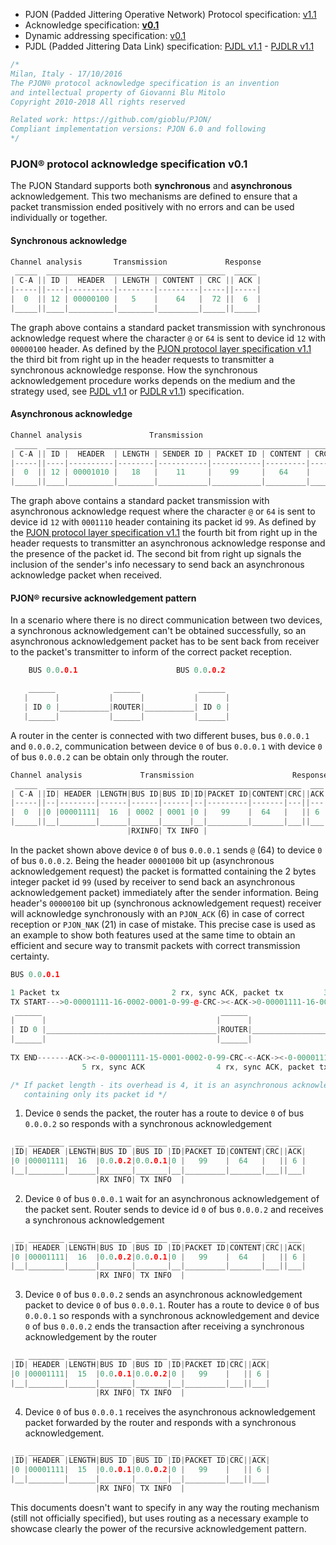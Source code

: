 - PJON (Padded Jittering Operative Network) Protocol specification: [v1.1](/specification/PJON-protocol-specification-v1.1.md)
- Acknowledge specification: **[v0.1](/specification/PJON-protocol-acknowledge-specification-v0.1.md)**
- Dynamic addressing specification: [v0.1](/specification/PJON-dynamic-addressing-specification-v0.1.md)
- PJDL (Padded Jittering Data Link) specification: [PJDL v1.1](/src/strategies/SoftwareBitBang/specification/PJDL-specification-v1.1.md) - [PJDLR v1.1](/src/strategies/OverSampling/specification/PJDLR-specification-v1.1.md)

```cpp
/*
Milan, Italy - 17/10/2016
The PJON® protocol acknowledge specification is an invention
and intellectual property of Giovanni Blu Mitolo
Copyright 2010-2018 All rights reserved

Related work: https://github.com/gioblu/PJON/
Compliant implementation versions: PJON 6.0 and following
*/
```
### PJON® protocol acknowledge specification v0.1
The PJON Standard supports both **synchronous** and **asynchronous** acknowledgement.
This two mechanisms are defined to ensure that a packet transmission ended positively with no errors and can be used individually or together.

#### Synchronous acknowledge
```cpp
Channel analysis       Transmission             Response
 _____  ________________________________________  _____
| C-A || ID |  HEADER  | LENGTH | CONTENT | CRC || ACK |
|-----||----|----------|--------|---------|-----||-----|
|  0  || 12 | 00000100 |   5    |    64   |  72 ||  6  |
|_____||____|__________|________|_________|_____||_____|
```

The graph above contains a standard packet transmission with synchronous acknowledge request where the character `@` or `64` is sent to device id `12` with `00000100` header. As defined by the [PJON protocol layer specification v1.1](/specification/PJON-protocol-specification-v1.1.md) the third bit from right up in the header requests to transmitter a synchronous acknowledge response. How the synchronous acknowledgement procedure works depends on the medium and the strategy used, see [PJDL v1.1](/src/strategies/SoftwareBitBang/specification/PJDL-specification-v1.1.md) or [PJDLR v1.1](/src/strategies/OverSampling/specification/PJDLR-specification-v1.1.md)) specification.

#### Asynchronous acknowledge

```cpp
Channel analysis               Transmission
 _____  ________________________________________________________________
| C-A || ID |  HEADER  | LENGTH | SENDER ID | PACKET ID | CONTENT | CRC |
|-----||----|----------|--------|-----------|-----------|---------|-----|
|  0  || 12 | 00001010 |   18   |    11     |    99     |   64    |     |
|_____||____|__________|________|___________|___________|_________|_____|

```
The graph above contains a standard packet transmission with asynchronous acknowledge request where the character `@` or `64` is sent to device id `12` with `0001110` header containing its packet id `99`. As defined by the [PJON protocol layer specification v1.1](/specification/PJON-protocol-specification-v1.1.md) the fourth bit from right up in the header requests to transmitter an asynchronous acknowledge response and the presence of the packet id. The second bit from right up signals the inclusion of the sender's info necessary to send back an asynchronous acknowledge packet when received.

#### PJON® recursive acknowledgement pattern
In a scenario where there is no direct communication between two devices, a synchronous acknowledgement can't be obtained successfully, so an asynchronous acknowledgement packet has to be sent back from receiver to the packet's transmitter to inform of the correct packet reception.

```cpp
    BUS 0.0.0.1                      BUS 0.0.0.2

    ______             ______             ______
   |      |           |      |           |      |
   | ID 0 |___________|ROUTER|___________| ID 0 |
   |______|           |______|           |______|
```
A router in the center is connected with two different buses, bus `0.0.0.1` and `0.0.0.2`, communication between device `0` of bus `0.0.0.1` with device `0` of bus `0.0.0.2` can be obtain only through the router.

```cpp  
Channel analysis             Transmission                      Response
 _____  _________________________________________________________  ___
| C-A ||ID| HEADER |LENGTH|BUS ID|BUS ID|ID|PACKET ID|CONTENT|CRC||ACK|
|-----||--|--------|------|------|------|--|---------|-------|---||---|
|  0  ||0 |00001111|  16  | 0002 | 0001 |0 |   99    |  64   |   || 6 |
|_____||__|________|______|______|______|__|_________|_______|___||___|
                          |RXINFO| TX INFO |           
```
In the packet shown above device `0` of bus `0.0.0.1` sends `@` (64) to device `0` of bus `0.0.0.2`. Being the header `00001000` bit up (asynchronous acknowledgement request) the packet is formatted containing the 2 bytes integer packet id `99` (used by receiver to send back an asynchronous acknowledgement packet) immediately after the sender information. Being header's `00000100` bit up (synchronous acknowledgement request) receiver will acknowledge synchronously with an `PJON_ACK` (6) in case of correct reception or `PJON_NAK` (21) in case of mistake. This precise case is used as an example to show both features used at the same time to obtain an efficient and secure way to transmit packets with correct transmission certainty.

```cpp        
BUS 0.0.0.1                                                                            BUS 0.0.0.2

1 Packet tx                         2 rx, sync ACK, packet tx         3 rx, sync ACK, async ACK tx
TX START--->0-00001111-16-0002-0001-0-99-@-CRC-><-ACK->0-00001111-16-0002-0001-0-99-@-CRC-><-ACK-|
 ______                                        ______                                    ______  |
|      |                                      |      |                                  |      | |
| ID 0 |______________________________________|ROUTER|__________________________________| ID 0 | |
|______|                                      |______|                                  |______| |
                                                                                                 |
TX END-------ACK-><-0-00001111-15-0001-0002-0-99-CRC-<-ACK-><-0-00001111-15-0001-0002-0-99-CRC-<-|
                5 rx, sync ACK                4 rx, sync ACK, packet tx

/* If packet length - its overhead is 4, it is an asynchronous acknowledgement packet
   containing only its packet id */
```
1) Device `0` sends the packet, the router has a route to device `0` of bus `0.0.0.2` so responds with a synchronous acknowledgement
```cpp
 __ ________ ______ _______ _______ __ _________ _______ ___  ___
|ID| HEADER |LENGTH|BUS ID |BUS ID |ID|PACKET ID|CONTENT|CRC||ACK|
|0 |00001111|  16  |0.0.0.2|0.0.0.1|0 |   99    |  64   |   || 6 |
|__|________|______|_______|_______|__|_________|_______|___||___|
                   |RX INFO| TX INFO  |
```
2) Device `0` of bus `0.0.0.1` wait for an asynchronous acknowledgement of the packet sent. Router sends to device id `0` of bus `0.0.0.2` and receives a synchronous acknowledgement
```cpp
 __ ________ ______ _______ _______ __ _________ _______ ___  ___
|ID| HEADER |LENGTH|BUS ID |BUS ID |ID|PACKET ID|CONTENT|CRC||ACK|
|0 |00001111|  16  |0.0.0.2|0.0.0.1|0 |   99    |  64   |   || 6 |
|__|________|______|_______|_______|__|_________|_______|___||___|
                   |RX INFO| TX INFO  |
```
3) Device `0` of bus `0.0.0.2` sends an asynchronous acknowledgement packet to device `0` of bus `0.0.0.1`. Router has a route to device `0` of bus `0.0.0.1` so responds with a synchronous acknowledgement and device `0` of bus `0.0.0.2` ends the transaction after receiving a synchronous acknowledgement by the router
```cpp
 __ ________ ______ _______ _______ __ _________ ___  ___
|ID| HEADER |LENGTH|BUS ID |BUS ID |ID|PACKET ID|CRC||ACK|
|0 |00001111|  15  |0.0.0.1|0.0.0.2|0 |   99    |   || 6 |
|__|________|______|_______|_______|__|_________|___||___|
                   |RX INFO| TX INFO  |
```
4) Device `0` of bus `0.0.0.1` receives the asynchronous acknowledgement packet forwarded by the router and responds with a synchronous acknowledgement.

```cpp
 __ ________ ______ _______ _______ __ _________ ___  ___
|ID| HEADER |LENGTH|BUS ID |BUS ID |ID|PACKET ID|CRC||ACK|
|0 |00001111|  15  |0.0.0.1|0.0.0.2|0 |   99    |   || 6 |
|__|________|______|_______|_______|__|_________|___||___|
                   |RX INFO| TX INFO  |
```
This documents doesn't want to specify in any way the routing mechanism (still not officially specified), but uses routing as a necessary example to showcase clearly the power of the recursive acknowledgement pattern.
